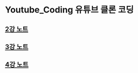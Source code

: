 # Youtube_Coding 유튜브 클론 코딩

## [2강 노트](https://github.com/skysaver00/Youtube_Coding/blob/master/notes/2%EC%9E%A5.md)
   
## [3강 노트](https://github.com/skysaver00/Youtube_Coding/blob/master/notes/3%EC%9E%A5.md)
   
## [4강 노트](https://github.com/skysaver00/Youtube_Coding/blob/master/notes/4%EC%9E%A5.md)